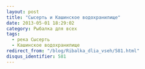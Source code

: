 ```yaml
---
layout: post
title: "Сысерть и Кашинское водохранилище"
date: 2013-05-01 18:29:02
category: Рыбалка для всех
tags:
  - река Сысерть
  - Кашинское водохранилище
redirect_from: "/blog/Ribalka_dlia_vseh/581.html"
disqus_identifier: 581
---
```

